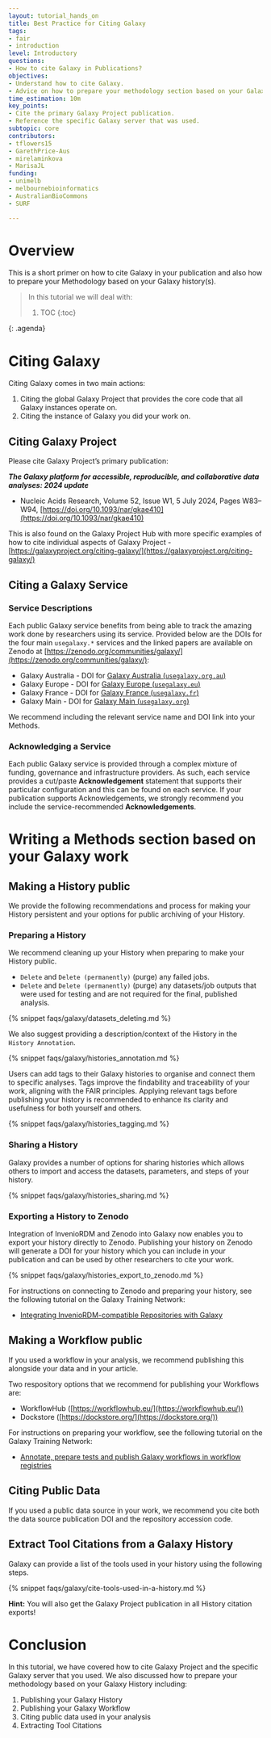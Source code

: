 ```yaml
---
layout: tutorial_hands_on
title: Best Practice for Citing Galaxy
tags:
- fair
- introduction
level: Introductory
questions:
- How to cite Galaxy in Publications?
objectives:
- Understand how to cite Galaxy.
- Advice on how to prepare your methodology section based on your Galaxy Histories.
time_estimation: 10m
key_points:
- Cite the primary Galaxy Project publication.
- Reference the specific Galaxy server that was used.
subtopic: core
contributors:
- tflowers15
- GarethPrice-Aus
- mirelaminkova
- MarisaJL
funding:
- unimelb
- melbournebioinformatics
- AustralianBioCommons
- SURF

---
```


# Overview

This is a short primer on how to cite Galaxy in your publication and also how to prepare your Methodology based on your Galaxy history(s).


<agenda-title></agenda-title>
> In this tutorial we will deal with:
>
> 1. TOC
> {:toc}
>
{: .agenda}


# Citing Galaxy
Citing Galaxy comes in two main actions: 

1. Citing the global Galaxy Project that provides the core code that all Galaxy instances operate on. 
2. Citing the instance of Galaxy you did your work on.

## Citing Galaxy Project
Please cite Galaxy Project’s primary publication: 

***The Galaxy platform for accessible, reproducible, and collaborative data analyses: 2024 update***

- Nucleic Acids Research, Volume 52, Issue W1, 5 July 2024, Pages W83–W94, [https://doi.org/10.1093/nar/gkae410](https://doi.org/10.1093/nar/gkae410)

This is also found on the Galaxy Project Hub with more specific examples of how to cite individual aspects of Galaxy Project - [https://galaxyproject.org/citing-galaxy/](https://galaxyproject.org/citing-galaxy/)

## Citing a Galaxy Service

### Service Descriptions
Each public Galaxy service benefits from being able to track the amazing work done by researchers using its service. Provided below are the DOIs for the four main `usegalaxy.*` services and the linked papers are available on Zenodo at [https://zenodo.org/communities/galaxy/](https://zenodo.org/communities/galaxy/):

- Galaxy Australia - DOI for [Galaxy Australia (`usegalaxy.org.au`)](https://docs.google.com/document/d/1l5lkRLSJPZ6OesE5G0M6bmyizOIehtniOmS6c3jDNuw/edit?tab=t.0)
- Galaxy Europe - DOI for [Galaxy Europe (`usegalaxy.eu`)](https://docs.google.com/document/d/1obJEODI8K8V7pHOwclbCvYwQ9W1XGH0ahjHgFht49yg/edit?tab=t.0)
- Galaxy France - DOI for [Galaxy France (`usegalaxy.fr`)](https://docs.google.com/document/d/1zQ9LudBYjk02ejTGN7FoVoumrnEFF1V0L4PCwnXzCm0/edit?tab=t.0)
- Galaxy Main - DOI for [Galaxy Main (`usegalaxy.org`)](https://docs.google.com/document/d/10TwJ2p3U1vvj0hsyyqRc9z1LL7ZmEQ1dKfmeCm2zQZk/edit?tab=t.0)

We recommend including the relevant service name and DOI link into your Methods.


### Acknowledging a Service
Each public Galaxy service is provided through a complex mixture of funding, governance and infrastructure providers. As such, each service provides a cut/paste **Acknowledgement** statement that supports their particular configuration and this can be found on each service. If your publication supports Acknowledgements, we strongly recommend you include the service-recommended **Acknowledgements**.


# Writing a Methods section based on your Galaxy work

## Making a History public

We provide the following recommendations and process for making your History persistent and your options for public archiving of your History.

### Preparing a History

We recommend cleaning up your History when preparing to make your History public.

- `Delete` and `Delete (permanently)` (purge) any failed jobs.
- `Delete` and `Delete (permanently)` (purge) any datasets/job outputs that were used for testing and are not required for the final, published analysis.

{% snippet faqs/galaxy/datasets_deleting.md %}

We also suggest providing a description/context of the History in the `History Annotation`.

{% snippet faqs/galaxy/histories_annotation.md %}

Users can add tags to their Galaxy histories to organise and connect them to specific analyses. Tags improve the findability and traceability of your work, aligning with the FAIR principles. Applying relevant tags before publishing your history is recommended to enhance its clarity and usefulness for both yourself and others.

{% snippet faqs/galaxy/histories_tagging.md %}
### Sharing a History

Galaxy provides a number of options for sharing histories which allows others to import and access the datasets, parameters, and steps of your history.

{% snippet faqs/galaxy/histories_sharing.md %}

### Exporting a History to Zenodo

Integration of InvenioRDM and Zenodo into Galaxy now enables you to export your history directly to Zenodo. Publishing your history on Zenodo will generate a DOI for your history which you can include in your publication and can be used by other researchers to cite your work.

{% snippet faqs/galaxy/histories_export_to_zenodo.md %}

For instructions on connecting to Zenodo and preparing your history, see the following tutorial on the Galaxy Training Network:

- [Integrating InvenioRDM-compatible Repositories with Galaxy](https://training.galaxyproject.org/training-material/topics/fair/tutorials/inveniordm-integration/tutorial.html)

## Making a Workflow public

If you used a workflow in your analysis, we recommend publishing this alongside your data and in your article. 

Two respository options that we recommend for publishing your Workflows are:

- WorkflowHub ([https://workflowhub.eu/](https://workflowhub.eu/))
- Dockstore ([https://dockstore.org/](https://dockstore.org/)) 

For instructions on preparing your workflow, see the following tutorial on the Galaxy Training Network:

- [Annotate, prepare tests and publish Galaxy workflows in workflow registries](https://training.galaxyproject.org/training-material/topics/galaxy-interface/tutorials/workflow-fairification/tutorial.html)

## Citing Public Data

If you used a public data source in your work, we recommend you cite both the data source publication DOI and the repository accession code.

## Extract Tool Citations from a Galaxy History

Galaxy can provide a list of the tools used in your history using the following steps.

{% snippet faqs/galaxy/cite-tools-used-in-a-history.md %}

**Hint:** You will also get the Galaxy Project publication in all History citation exports!
 
# Conclusion

In this tutorial, we have covered how to cite Galaxy Project and the specific Galaxy server that you used. We also discussed how to prepare your methodology based on your Galaxy History including:

1. Publishing your Galaxy History
2. Publishing your Galaxy Workflow
3. Citing public data used in your analysis
4. Extracting Tool Citations



